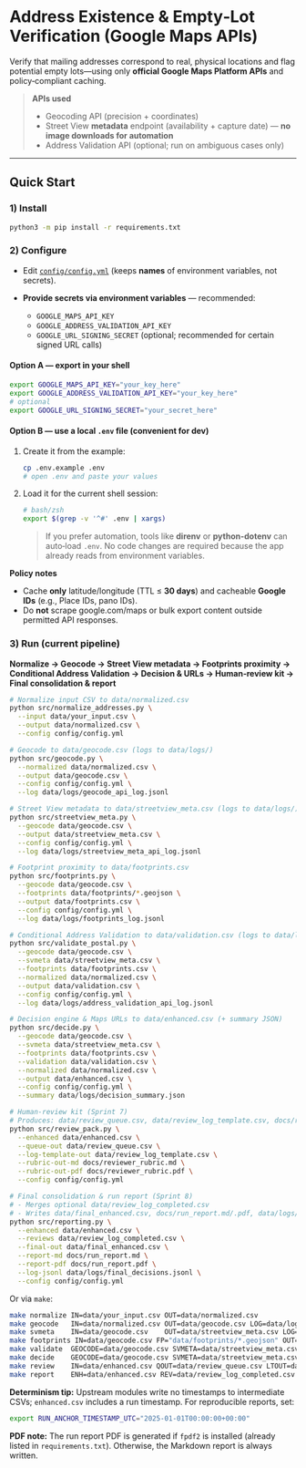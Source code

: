 # Address Existence & Empty‑Lot Verification (Google Maps APIs)

Verify that mailing addresses correspond to real, physical locations and flag potential empty lots—using only **official Google Maps Platform APIs** and policy‑compliant caching.

> **APIs used**
> - Geocoding API (precision + coordinates)
> - Street View **metadata** endpoint (availability + capture date) — **no image downloads for automation**
> - Address Validation API (optional; run on ambiguous cases only)

---

## Quick Start

### 1) Install
```bash
python3 -m pip install -r requirements.txt
```

### 2) Configure

* Edit [`config/config.yml`](config/config.yml) (keeps **names** of environment variables, not secrets).

* **Provide secrets via environment variables** — recommended:

  * `GOOGLE_MAPS_API_KEY`
  * `GOOGLE_ADDRESS_VALIDATION_API_KEY`
  * `GOOGLE_URL_SIGNING_SECRET` (optional; recommended for certain signed URL calls)

#### Option A — export in your shell

```bash
export GOOGLE_MAPS_API_KEY="your_key_here"
export GOOGLE_ADDRESS_VALIDATION_API_KEY="your_key_here"
# optional
export GOOGLE_URL_SIGNING_SECRET="your_secret_here"
```

#### Option B — use a local `.env` file (convenient for dev)

1. Create it from the example:

   ```bash
   cp .env.example .env
   # open .env and paste your values
   ```
2. Load it for the current shell session:

   ```bash
   # bash/zsh
   export $(grep -v '^#' .env | xargs)
   ```

   > If you prefer automation, tools like **direnv** or **python-dotenv** can auto‑load `.env`. No code changes are required because the app already reads from environment variables.

**Policy notes**

* Cache **only** latitude/longitude (TTL ≤ **30 days**) and cacheable **Google IDs** (e.g., Place IDs, pano IDs).
* Do **not** scrape google.com/maps or bulk export content outside permitted API responses.

### 3) Run (current pipeline)

**Normalize → Geocode → Street View metadata → Footprints proximity → Conditional Address Validation → Decision & URLs → Human‑review kit → Final consolidation & report**

```bash
# Normalize input CSV to data/normalized.csv
python src/normalize_addresses.py \
  --input data/your_input.csv \
  --output data/normalized.csv \
  --config config/config.yml

# Geocode to data/geocode.csv (logs to data/logs/)
python src/geocode.py \
  --normalized data/normalized.csv \
  --output data/geocode.csv \
  --config config/config.yml \
  --log data/logs/geocode_api_log.jsonl

# Street View metadata to data/streetview_meta.csv (logs to data/logs/)
python src/streetview_meta.py \
  --geocode data/geocode.csv \
  --output data/streetview_meta.csv \
  --config config/config.yml \
  --log data/logs/streetview_meta_api_log.jsonl

# Footprint proximity to data/footprints.csv
python src/footprints.py \
  --geocode data/geocode.csv \
  --footprints data/footprints/*.geojson \
  --output data/footprints.csv \
  --config config/config.yml \
  --log data/logs/footprints_log.jsonl

# Conditional Address Validation to data/validation.csv (logs to data/logs/)
python src/validate_postal.py \
  --geocode data/geocode.csv \
  --svmeta data/streetview_meta.csv \
  --footprints data/footprints.csv \
  --normalized data/normalized.csv \
  --output data/validation.csv \
  --config config/config.yml \
  --log data/logs/address_validation_api_log.jsonl

# Decision engine & Maps URLs to data/enhanced.csv (+ summary JSON)
python src/decide.py \
  --geocode data/geocode.csv \
  --svmeta data/streetview_meta.csv \
  --footprints data/footprints.csv \
  --validation data/validation.csv \
  --normalized data/normalized.csv \
  --output data/enhanced.csv \
  --config config/config.yml \
  --summary data/logs/decision_summary.json

# Human‑review kit (Sprint 7)
# Produces: data/review_queue.csv, data/review_log_template.csv, docs/reviewer_rubric.md, docs/reviewer_rubric.pdf*
python src/review_pack.py \
  --enhanced data/enhanced.csv \
  --queue-out data/review_queue.csv \
  --log-template-out data/review_log_template.csv \
  --rubric-out-md docs/reviewer_rubric.md \
  --rubric-out-pdf docs/reviewer_rubric.pdf \
  --config config/config.yml

# Final consolidation & run report (Sprint 8)
# - Merges optional data/review_log_completed.csv
# - Writes data/final_enhanced.csv, docs/run_report.md/.pdf, data/logs/final_decisions.jsonl
python src/reporting.py \
  --enhanced data/enhanced.csv \
  --reviews data/review_log_completed.csv \
  --final-out data/final_enhanced.csv \
  --report-md docs/run_report.md \
  --report-pdf docs/run_report.pdf \
  --log-jsonl data/logs/final_decisions.jsonl \
  --config config/config.yml
```

Or via `make`:

```bash
make normalize IN=data/your_input.csv OUT=data/normalized.csv
make geocode   IN=data/normalized.csv OUT=data/geocode.csv LOG=data/logs/geocode_api_log.jsonl
make svmeta    IN=data/geocode.csv    OUT=data/streetview_meta.csv LOG=data/logs/streetview_meta_api_log.jsonl
make footprints IN=data/geocode.csv FP="data/footprints/*.geojson" OUT=data/footprints.csv LOG=data/logs/footprints_log.jsonl
make validate  GEOCODE=data/geocode.csv SVMETA=data/streetview_meta.csv FP=data/footprints.csv NORM=data/normalized.csv OUT=data/validation.csv LOG=data/logs/address_validation_api_log.jsonl
make decide    GEOCODE=data/geocode.csv SVMETA=data/streetview_meta.csv FP=data/footprints.csv VALID=data/validation.csv NORM=data/normalized.csv OUT=data/enhanced.csv QA=data/logs/decision_summary.json
make review    IN=data/enhanced.csv QOUT=data/review_queue.csv LTOUT=data/review_log_template.csv RMD=docs/reviewer_rubric.md RPDF=docs/reviewer_rubric.pdf
make report    ENH=data/enhanced.csv REV=data/review_log_completed.csv FINAL=data/final_enhanced.csv MD=docs/run_report.md PDF=docs/run_report.pdf JLOG=data/logs/final_decisions.jsonl
```

**Determinism tip:** Upstream modules write no timestamps to intermediate CSVs; `enhanced.csv` includes a run timestamp. For reproducible reports, set:

```bash
export RUN_ANCHOR_TIMESTAMP_UTC="2025-01-01T00:00:00+00:00"
```

**PDF note:** The run report PDF is generated if `fpdf2` is installed (already listed in `requirements.txt`). Otherwise, the Markdown report is always written.
